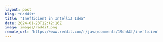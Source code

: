 ```yaml
---
layout: post
blog: "Reddit"
title: "Inefficient in IntelliJ Idea"
date: 2024-01-23T12:42:16Z
image: images/reddit.png
remote_url: "https://www.reddit.com/r/java/comments/19dnk8f/inefficient_in_intellij_idea/"
---
```

